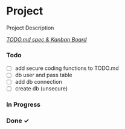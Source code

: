 # Project

Project Description

<em>[TODO.md spec & Kanban Board](https://bit.ly/3fCwKfM)</em>

### Todo

- [ ] add secure coding functions to TODO.md  
- [ ] db user and pass table  
- [ ] add db connection  
- [ ] create db (unsecure)  

### In Progress


### Done ✓


